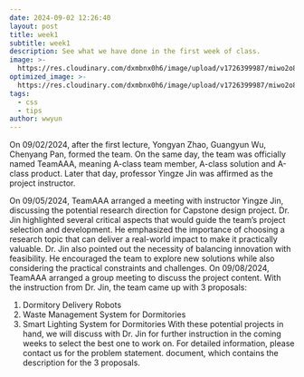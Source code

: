 ```yaml
---
date: 2024-09-02 12:26:40
layout: post
title: week1
subtitle: week1
description: See what we have done in the first week of class.
image: >-
  https://res.cloudinary.com/dxmbnx0h6/image/upload/v1726399987/miwo2o8cj36oqeizalm1.jpg
optimized_image: >- 
  https://res.cloudinary.com/dxmbnx0h6/image/upload/v1726399987/miwo2o8cj36oqeizalm1.jpg
tags:
  - css
  - tips
author: wwyun
---
```

On 09/02/2024, after the first lecture, Yongyan Zhao, Guangyun Wu, Chenyang Pan, formed the team. On the same day, the team was officially named TeamAAA, meaning A-class team member, A-class solution and A-class product. Later that day, professor Yingze Jin was affirmed as the project instructor.

On 09/05/2024, TeamAAA arranged a meeting with instructor Yingze Jin, discussing the potential research direction for Capstone design project.  Dr. Jin highlighted several critical aspects that would guide the team’s project selection and development. He emphasized the importance of choosing a research topic that can deliver a real-world impact to make it practically valuable. Dr. Jin also pointed out the necessity of balancing innovation with feasibility. He encouraged the team to explore new solutions while also considering the practical constraints and challenges. 
On 09/08/2024, TeamAAA arranged a group meeting to discuss the project content. With the instruction from Dr. Jin, the team came up with 3 proposals:  
1.	Dormitory Delivery Robots
2.	Waste Management System for Dormitories
3.	Smart Lighting System for Dormitories
With these potential projects in hand, we will discuss with Dr. Jin for further instruction in the coming weeks to select the best one to work on. For detailed information, please contact us for the problem statement. document, which contains the description for the 3 proposals.





